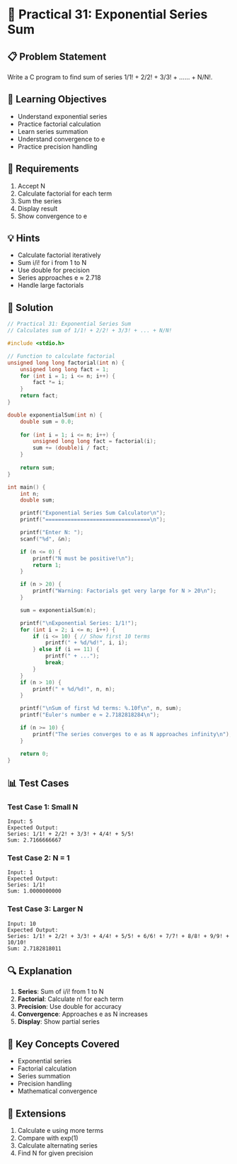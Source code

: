 # 🎯 Practical 31: Exponential Series Sum

## 📋 Problem Statement

Write a C program to find sum of series 1/1! + 2/2! + 3/3! + …… + N/N!.

## 🎯 Learning Objectives

- Understand exponential series
- Practice factorial calculation
- Learn series summation
- Understand convergence to e
- Practice precision handling

## 📝 Requirements

1. Accept N
2. Calculate factorial for each term
3. Sum the series
4. Display result
5. Show convergence to e

## 💡 Hints

- Calculate factorial iteratively
- Sum i/i! for i from 1 to N
- Use double for precision
- Series approaches e ≈ 2.718
- Handle large factorials

## 🔧 Solution

```c
// Practical 31: Exponential Series Sum
// Calculates sum of 1/1! + 2/2! + 3/3! + ... + N/N!

#include <stdio.h>

// Function to calculate factorial
unsigned long long factorial(int n) {
    unsigned long long fact = 1;
    for (int i = 1; i <= n; i++) {
        fact *= i;
    }
    return fact;
}

double exponentialSum(int n) {
    double sum = 0.0;
    
    for (int i = 1; i <= n; i++) {
        unsigned long long fact = factorial(i);
        sum += (double)i / fact;
    }
    
    return sum;
}

int main() {
    int n;
    double sum;

    printf("Exponential Series Sum Calculator\n");
    printf("=================================\n");

    printf("Enter N: ");
    scanf("%d", &n);

    if (n <= 0) {
        printf("N must be positive!\n");
        return 1;
    }

    if (n > 20) {
        printf("Warning: Factorials get very large for N > 20\n");
    }

    sum = exponentialSum(n);

    printf("\nExponential Series: 1/1!");
    for (int i = 2; i <= n; i++) {
        if (i <= 10) { // Show first 10 terms
            printf(" + %d/%d!", i, i);
        } else if (i == 11) {
            printf(" + ...");
            break;
        }
    }
    if (n > 10) {
        printf(" + %d/%d!", n, n);
    }

    printf("\nSum of first %d terms: %.10f\n", n, sum);
    printf("Euler's number e ≈ 2.7182818284\n");

    if (n >= 10) {
        printf("The series converges to e as N approaches infinity\n");
    }

    return 0;
}
```

## 📊 Test Cases

### Test Case 1: Small N
```
Input: 5
Expected Output:
Series: 1/1! + 2/2! + 3/3! + 4/4! + 5/5!
Sum: 2.7166666667
```

### Test Case 2: N = 1
```
Input: 1
Expected Output:
Series: 1/1!
Sum: 1.0000000000
```

### Test Case 3: Larger N
```
Input: 10
Expected Output:
Series: 1/1! + 2/2! + 3/3! + 4/4! + 5/5! + 6/6! + 7/7! + 8/8! + 9/9! + 10/10!
Sum: 2.7182818011
```

## 🔍 Explanation

1. **Series**: Sum of i/i! from 1 to N
2. **Factorial**: Calculate n! for each term
3. **Precision**: Use double for accuracy
4. **Convergence**: Approaches e as N increases
5. **Display**: Show partial series

## 🎯 Key Concepts Covered

- Exponential series
- Factorial calculation
- Series summation
- Precision handling
- Mathematical convergence

## 🚀 Extensions

1. Calculate e using more terms
2. Compare with exp(1)
3. Calculate alternating series
4. Find N for given precision